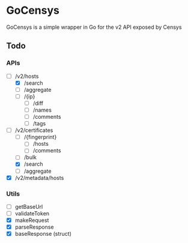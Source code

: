 # GoCensys

GoCensys is a simple wrapper in Go for the v2 API exposed by Censys

## Todo

### APIs
- [ ] /v2/hosts
  - [x] /search
  - [ ] /aggregate
  - [ ] /{ip}
    - [ ] /diff
    - [ ] /names
    - [ ] /comments
    - [ ] /tags
- [ ] /v2/certificates
  - [ ] /{fingerprint}
    - [ ] /hosts
    - [ ] /comments
  - [ ] /bulk
  - [x] /search
  - [ ] /aggregate
- [x] /v2/metadata/hosts

### Utils
- [ ] getBaseUrl
- [ ] validateToken
- [x] makeRequest
- [x] parseResponse
- [x] baseResponse (struct)
